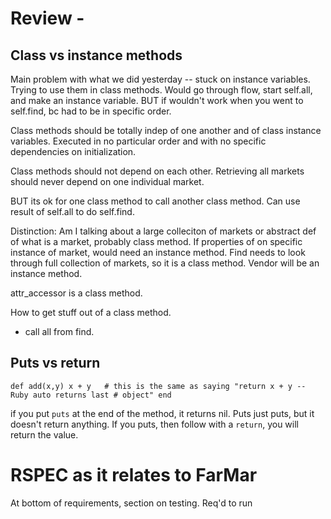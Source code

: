 # Review -
## Class vs instance methods

Main problem with what we did yesterday -- stuck on instance variables. Trying to use them in class methods. Would go through flow, start self.all, and make an instance variable. BUT if wouldn't work when you went to self.find, bc had to be in specific order.

Class methods should be totally indep of one another and of class instance variables. Executed in no particular order and with no specific dependencies on initialization.

Class methods should not depend on each other. Retrieving all markets should never depend on one individual market.

BUT its ok for one class method to call another class method. Can use result of self.all to do self.find.

Distinction: Am I talking about a large colleciton of markets or abstract def of what is a market, probably class method. If properties of on specific instance of market, would need an instance method. Find needs to look through full collection of markets, so it is a class method. Vendor will be an instance method.

attr_accessor is a class method.

How to get stuff out of a class method.
- call all from find.

## Puts vs return

`def add(x,y)
  x + y   # this is the same as saying "return x + y -- Ruby auto returns last
          # object"
end`

if you put `puts` at the end of the method, it returns nil. Puts just puts, but it doesn't return anything. If you puts, then follow with a `return`, you will return the value.

# RSPEC as it relates to FarMar

At bottom of requirements, section on testing. Req'd to run 
